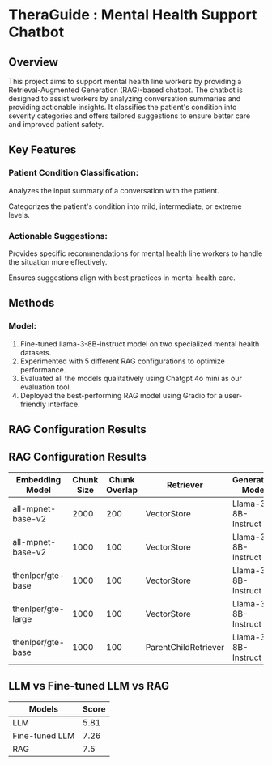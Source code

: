 # TheraGuide : Mental Health Support Chatbot

## Overview

This project aims to support mental health line workers by providing a Retrieval-Augmented Generation (RAG)-based chatbot. The chatbot is designed to assist workers by analyzing conversation summaries and providing actionable insights. It classifies the patient's condition into severity categories and offers tailored suggestions to ensure better care and improved patient safety.

## Key Features

### Patient Condition Classification:

Analyzes the input summary of a conversation with the patient.

Categorizes the patient's condition into mild, intermediate, or extreme levels.

### Actionable Suggestions:

Provides specific recommendations for mental health line workers to handle the situation more effectively.

Ensures suggestions align with best practices in mental health care.

## Methods
### Model: 
1. Fine-tuned llama-3-8B-instruct model on two specialized mental health datasets.
2. Experimented with 5 different RAG configurations to optimize performance.
3. Evaluated all the models qualitatively using Chatgpt 4o mini as our evaluation tool.
4. Deployed the best-performing RAG model using Gradio for a user-friendly interface.

## RAG Configuration Results

## RAG Configuration Results

| **Embedding Model**          | **Chunk Size** | **Chunk Overlap** | **Retriever**        | **Generation Model**      | **Embedding Size** | **Changes Made**            | **Score** |
|------------------------------|----------------|-------------------|----------------------|---------------------------|--------------------|----------------------------|-----------|
| all-mpnet-base-v2            | 2000           | 200               | VectorStore          | Llama-3-8B-Instruct       | 768                | Base Model                 | 7.06      |
| all-mpnet-base-v2            | 1000           | 100               | VectorStore          | Llama-3-8B-Instruct       | 768                | Reduced chunk size         | 7.18      |
| thenlper/gte-base            | 1000           | 100               | VectorStore          | Llama-3-8B-Instruct       | 768                | Different embedding model  | 7.5       |
| thenlper/gte-large           | 1000           | 100               | VectorStore          | Llama-3-8B-Instruct       | 1024               | Different embedding model  | 7.48      |
| thenlper/gte-base            | 1000           | 100               | ParentChildRetriever | Llama-3-8B-Instruct       | 768                | Different retriever        | 6.86      |

## LLM vs Fine-tuned LLM vs RAG
| **Models**        | **Score** |
|-------------------|-----------|
| LLM               | 5.81      |
| Fine-tuned LLM    | 7.26      |
| RAG               | 7.5       |
